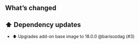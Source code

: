 ## What’s changed

## ⬆️ Dependency updates

- ⬆️ Upgrades add-on base image to 18.0.0 @barisozdag (#3)
